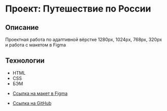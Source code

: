 # Проект: Путешествие по России 

## Описание
Проектная работа по  адаптивной вёрстке 1280px, 1024px, 768px, 320px и работа с макетом в Figma

## Технологии

- HTML
- CSS
- БЭМ


* [Ссылка на макет в Figma](https://www.figma.com/file/5S2WSbEFL6awjVWJ0NWL8Q/Sprint-3_-Russia-_-desktop-mobile?node-id=28503%3A0)

* [Ссылка на GitHub](https://github.com/EkaterinaSinelshchikova/russian-travel)

